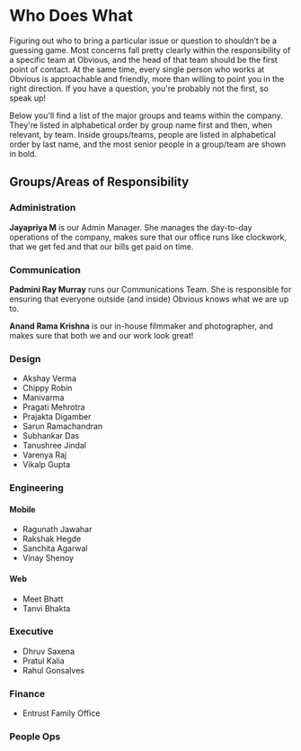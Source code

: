 # Who Does What

Figuring out who to bring a particular issue or question to shouldn’t be a guessing game. Most concerns fall pretty clearly within the responsibility of a specific team at Obvious, and the head of that team should be the first point of contact. At the same time, every single person who works at Obvious is approachable and friendly, more than willing to point you in the right direction. If you have a question, you're probably not the first, so speak up!

Below you'll find a list of the major groups and teams within the company. They're listed in alphabetical order by group name first and then, when relevant, by team. Inside groups/teams, people are listed in alphabetical order by last name, and the most senior people in a group/team are shown in bold.

## Groups/Areas of Responsibility

### Administration

**Jayapriya M** is our Admin Manager. She manages the day-to-day operations of the company, makes sure that our office runs like clockwork, that we get fed and that our bills get paid on time.

### Communication

**Padmini Ray Murray** runs our Communications Team. She is responsible for ensuring that everyone outside \(and inside\) Obvious knows what we are up to.

**Anand Rama Krishna** is our in-house filmmaker and photographer, and makes sure that both we and our work look great!

### Design

* Akshay Verma
* Chippy Robin
* Manivarma
* Pragati Mehrotra
* Prajakta Digamber
* Sarun Ramachandran
* Subhankar Das
* Tanushree Jindal
* Varenya Raj
* Vikalp Gupta

### Engineering

#### Mobile

* Ragunath Jawahar
* Rakshak Hegde
* Sanchita Agarwal
* Vinay Shenoy

#### Web

* Meet Bhatt
* Tanvi Bhakta

### Executive

* Dhruv Saxena
* Pratul Kalia
* Rahul Gonsalves

### Finance

* Entrust Family Office

### People Ops

